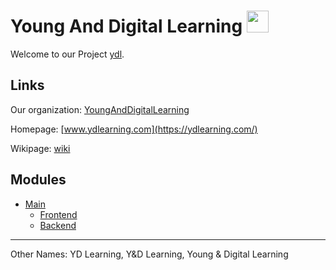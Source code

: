 
# Young And Digital Learning <img src="https://ydlearning.com/.media/logo-ydl/SVG/YDL-Logo.svg" height="35">

Welcome to our Project [ydl](https://github.com/YoungAndDigitalLearning/ydl).

## Links 
Our organization: [YoungAndDigitalLearning](https://github.com/YoungAndDigitalLearning)

Homepage: [www.ydlearning.com](https://ydlearning.com/)

Wikipage: [wiki](https://github.com/YoungAndDigitalLearning/ydl/wiki)

## Modules

- [Main](https://github.com/YoungAndDigitalLearning/DjangoBlockchained)
  - [Frontend](https://github.com/YoungAndDigitalLearning/ydl-front)
  - [Backend](https://github.com/YoungAndDigitalLearning/ydl-api)
  
---

Other Names:
YD Learning, Y&D Learning, Young & Digital Learning
